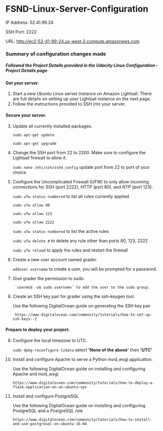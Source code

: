 # FSND-Linux-Server-Configuration

IP Address: 52.41.99.24

SSH Port: 2222

URL: http://ec2-52-41-99-24.us-west-2.compute.amazonaws.com

### Summary of configuration changes made
##### Followed the Project Details provided in the Udacity Linux Configuration - Project Details page

#### Get your server.

1. Start a new Ubuntu Linux server instance on Amazon Lightsail. There are full details on setting up your Lightsail instance on the next page.
2. Follow the instructions provided to SSH into your server.

#### Secure your server.

3. Update all currently installed packages.

    `sudo apt-get update`
    
    `sudo apt-get upgrade`
    
4. Change the SSH port from 22 to 2200. Make sure to configure the Lightsail firewall to allow it.

    `sudo nano /etc/ssh/sshd_config` update port from 22 to port of your choice
    
5. Configure the Uncomplicated Firewall (UFW) to only allow incoming connections for SSH (port 2222), HTTP (port 80), and NTP (port 123).

    `sudo ufw status numbered` to list all rules currently applied
    
    `sudo ufw allow 80`
    
    `sudo ufw allow 123`
    
    `sudo ufw allow 2222`
    
    `sudo ufw status numbered` to list the active rules
    
    `sudo ufw delete #` to delete any rule other than ports 80, 123, 2222
    
    `sudo ufw reload` to apply the rules and restart the firewall
    
6. Create a new user account named grader.

    `adduser username` to create a user, you will be prompted for a password.
    
7. Give grader the permission to sudo.

        `usermod -aG sudo username` to add the user to the sudo group.
        
8. Create an SSH key pair for grader using the ssh-keygen tool.

    Use the following DigitalOcean guide on generating the SSH key pair
    
        https://www.digitalocean.com/community/tutorials/how-to-set-up-ssh-keys--2

#### Prepare to deploy your project.

9. Configure the local timezone to UTC.

    `sudo dpkg-reconfigure tzdata` select **'None of the above'** then **'UTC'**
    
10. Install and configure Apache to serve a Python mod_wsgi application.

    Use the following DigitalOcean guide on installing and configuring Apache and mod_wsgi
    
        https://www.digitalocean.com/community/tutorials/how-to-deploy-a-flask-application-on-an-ubuntu-vps

11. Install and configure PostgreSQL

    Use the following DigitalOcean guide on installing and configuring PostgreSQL and a PostgreSQL role
    
        https://www.digitalocean.com/community/tutorials/how-to-install-and-use-postgresql-on-ubuntu-16-04

